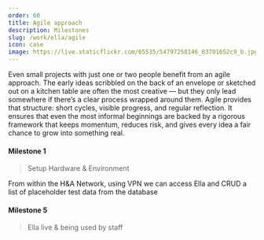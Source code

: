 ```yaml
---
order: 60
title: Agile approach
description: Milestones
slug: /work/ella/agile
icon: case
image: https://live.staticflickr.com/65535/54797258146_83701652c9_b.jpg
---
```


Even small projects with just one or two people benefit from an agile approach. The early ideas scribbled on the back of an envelope or sketched out on a kitchen table are often the most creative — but they only lead somewhere if there’s a clear process wrapped around them. Agile provides that structure: short cycles, visible progress, and regular reflection. It ensures that even the most informal beginnings are backed by a rigorous framework that keeps momentum, reduces risk, and gives every idea a fair chance to grow into something real.

#### Milestone 1

> Setup Hardware & Environment

From within the H&A Network, using VPN we can access Ella and CRUD a list of placeholder test data from the database

#### Milestone 5

> Ella live & being used by staff
